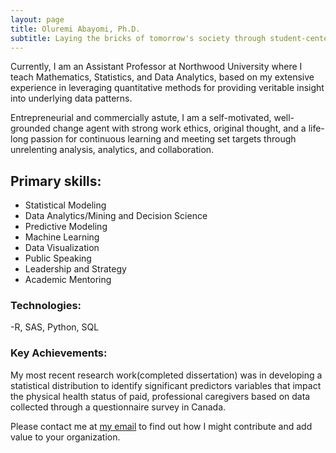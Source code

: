 ```yaml
---
layout: page
title: Oluremi Abayomi, Ph.D.
subtitle: Laying the bricks of tomorrow's society through student-centered learning and teaching.
---
```


Currently, I am an Assistant Professor at Northwood University where I teach Mathematics, Statistics, and Data Analytics, based on my extensive experience in leveraging quantitative methods for providing veritable insight into underlying data patterns. 

Entrepreneurial and commercially astute, I am a self-motivated, well-grounded change agent with strong work ethics, original thought, and a life-long passion for continuous learning and meeting set targets through unrelenting analysis, analytics, and collaboration. 

## Primary skills:

- Statistical Modeling
- Data Analytics/Mining and Decision Science
- Predictive Modeling
- Machine Learning
- Data Visualization
- Public Speaking
- Leadership and Strategy 
- Academic Mentoring

### Technologies: 
-R, SAS, Python, SQL

### Key Achievements: 

My most recent research work(completed dissertation) was in developing a statistical distribution to identify significant predictors variables that impact the physical health status of paid, professional caregivers based on data collected through a questionnaire survey in Canada. 

Please contact me at <a href="mailto:remdaniels@yahoo.com">my email</a> to find out how I might contribute and add value to your organization.

